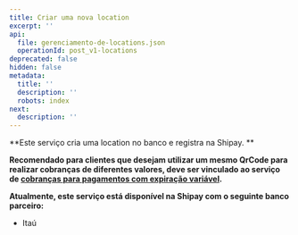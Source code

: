 ```yaml
---
title: Criar uma nova location
excerpt: ''
api:
  file: gerenciamento-de-locations.json
  operationId: post_v1-locations
deprecated: false
hidden: false
metadata:
  title: ''
  description: ''
  robots: index
next:
  description: ''
---
```

**Este serviço cria uma location no banco e registra na Shipay. **

**Recomendado para clientes que desejam utilizar um mesmo QrCode para realizar cobranças de diferentes valores, deve ser vinculado ao serviço de [cobranças para pagamentos com expiração variável](https://shipay-documentation.readme.io/reference/post_pdvauth-6).**

**Atualmente, este serviço está disponível na Shipay com o seguinte banco parceiro:**

- Itaú